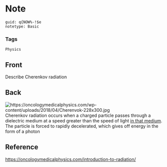 # Note
```
guid: q{NOW%-!$e
notetype: Basic
```

### Tags
```
Physics
```

## Front
Describe Cherenkov radiation

## Back
<img alt="https://oncologymedicalphysics.com/wp-content/uploads/2018/04/Cherenvok-228x300.jpg" src="Cherenvok-228x300.jpg">
Cherenkov radiation occurs when a charged particle passes through a dielectric medium at a speed greater than the speed of light <u>in that medium</u>. The particle is forced to rapidly decelerated, which gives off energy in the form of a photon

## Reference
<a href="https://oncologymedicalphysics.com/introduction-to-radiation/">https://oncologymedicalphysics.com/introduction-to-radiation/</a>
